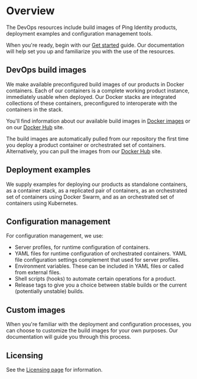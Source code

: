 # Overview

The DevOps resources include build images of Ping Identity products, deployment examples and configuration management tools.

When you're ready, begin with our [Get started](evaluate.md) guide. Our documentation will help set you up and familiarize you with the use of the resources.

## DevOps build images

We make available preconfigured build images of our products in Docker containers. Each of our containers is a complete working product instance, immediately usable when deployed. Our Docker stacks are integrated collections of these containers, preconfigured to interoperate with the containers in the stack.

You'll find information about our available build images in [Docker images](../../pingidentity-docker-builds) or on our [Docker Hub](https://hub.docker.com/u/pingidentity/) site.

The build images are automatically pulled from our repository the first time you deploy a product container or orchestrated set of containers. Alternatively, you can pull the images from our [Docker Hub](https://hub.docker.com/u/pingidentity/) site.

## Deployment examples

We supply examples for deploying our products as standalone containers, as a container stack, as a replicated pair of containers, as an orchestrated set of containers using Docker Swarm, and as an orchestrated set of containers using Kubernetes.

## Configuration management

For configuration management, we use:

  * Server profiles, for runtime configuration of containers.
  * YAML files for runtime configuration of orchestrated containers. YAML file configuration settings complement that used for server profiles.
  * Environment variables. These can be included in YAML files or called from external files.
  * Shell scripts (hooks) to automate certain operations for a product.
  * Release tags to give you a choice between stable builds or the current (potentially unstable) builds.

## Custom images

When you're familiar with the deployment and configuration processes, you can choose to customize the build images for your own purposes. Our documentation will guide you through this process.

## Licensing

See the [Licensing page](../LICENSE.md) for information.
